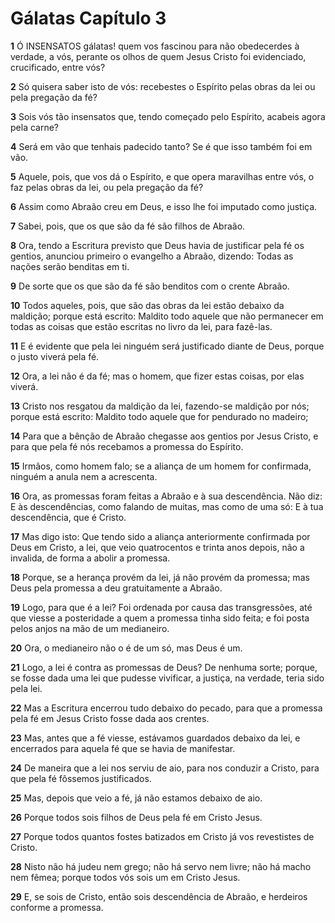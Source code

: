 # Gálatas Capítulo 3

**1** 	Ó INSENSATOS gálatas! quem vos fascinou para não obedecerdes à verdade, a vós, perante os olhos de quem Jesus Cristo foi evidenciado, crucificado, entre vós?

**2** 	Só quisera saber isto de vós: recebestes o Espírito pelas obras da lei ou pela pregação da fé?

**3** 	Sois vós tão insensatos que, tendo começado pelo Espírito, acabeis agora pela carne?

**4** 	Será em vão que tenhais padecido tanto? Se é que isso também foi em vão.

**5** 	Aquele, pois, que vos dá o Espírito, e que opera maravilhas entre vós, o faz pelas obras da lei, ou pela pregação da fé?

**6** 	Assim como Abraão creu em Deus, e isso lhe foi imputado como justiça.

**7** 	Sabei, pois, que os que são da fé são filhos de Abraão.

**8** 	Ora, tendo a Escritura previsto que Deus havia de justificar pela fé os gentios, anunciou primeiro o evangelho a Abraão, dizendo: Todas as nações serão benditas em ti.

**9** 	De sorte que os que são da fé são benditos com o crente Abraão.

**10** 	Todos aqueles, pois, que são das obras da lei estão debaixo da maldição; porque está escrito: Maldito todo aquele que não permanecer em todas as coisas que estão escritas no livro da lei, para fazê-las.

**11** 	E é evidente que pela lei ninguém será justificado diante de Deus, porque o justo viverá pela fé.

**12** 	Ora, a lei não é da fé; mas o homem, que fizer estas coisas, por elas viverá.

**13** 	Cristo nos resgatou da maldição da lei, fazendo-se maldição por nós; porque está escrito: Maldito todo aquele que for pendurado no madeiro;

**14** 	Para que a bênção de Abraão chegasse aos gentios por Jesus Cristo, e para que pela fé nós recebamos a promessa do Espírito.

**15** 	Irmãos, como homem falo; se a aliança de um homem for confirmada, ninguém a anula nem a acrescenta.

**16** 	Ora, as promessas foram feitas a Abraão e à sua descendência. Não diz: E às descendências, como falando de muitas, mas como de uma só: E à tua descendência, que é Cristo.

**17** 	Mas digo isto: Que tendo sido a aliança anteriormente confirmada por Deus em Cristo, a lei, que veio quatrocentos e trinta anos depois, não a invalida, de forma a abolir a promessa.

**18** 	Porque, se a herança provém da lei, já não provém da promessa; mas Deus pela promessa a deu gratuitamente a Abraão.

**19** 	Logo, para que é a lei? Foi ordenada por causa das transgressões, até que viesse a posteridade a quem a promessa tinha sido feita; e foi posta pelos anjos na mão de um medianeiro.

**20** 	Ora, o medianeiro não o é de um só, mas Deus é um.

**21** 	Logo, a lei é contra as promessas de Deus? De nenhuma sorte; porque, se fosse dada uma lei que pudesse vivificar, a justiça, na verdade, teria sido pela lei.

**22** 	Mas a Escritura encerrou tudo debaixo do pecado, para que a promessa pela fé em Jesus Cristo fosse dada aos crentes.

**23** 	Mas, antes que a fé viesse, estávamos guardados debaixo da lei, e encerrados para aquela fé que se havia de manifestar.

**24** 	De maneira que a lei nos serviu de aio, para nos conduzir a Cristo, para que pela fé fôssemos justificados.

**25** 	Mas, depois que veio a fé, já não estamos debaixo de aio.

**26** 	Porque todos sois filhos de Deus pela fé em Cristo Jesus.

**27** 	Porque todos quantos fostes batizados em Cristo já vos revestistes de Cristo.

**28** 	Nisto não há judeu nem grego; não há servo nem livre; não há macho nem fêmea; porque todos vós sois um em Cristo Jesus.

**29** 	E, se sois de Cristo, então sois descendência de Abraão, e herdeiros conforme a promessa.

